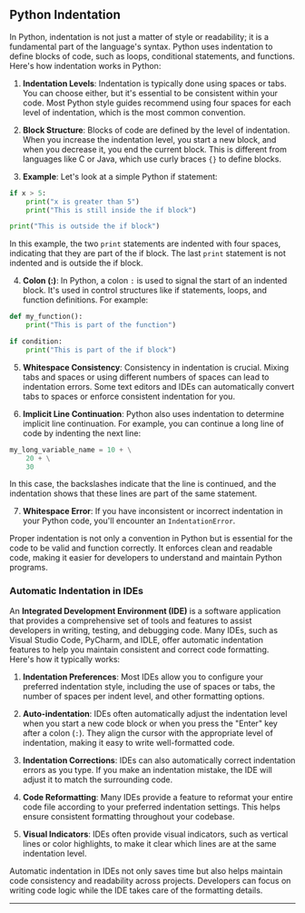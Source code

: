 ## Python Indentation

In Python, indentation is not just a matter of style or readability; it is a fundamental part of the language's syntax. Python uses indentation to define blocks of code, such as loops, conditional statements, and functions. Here's how indentation works in Python:

1. **Indentation Levels**: Indentation is typically done using spaces or tabs. You can choose either, but it's essential to be consistent within your code. Most Python style guides recommend using four spaces for each level of indentation, which is the most common convention.

2. **Block Structure**: Blocks of code are defined by the level of indentation. When you increase the indentation level, you start a new block, and when you decrease it, you end the current block. This is different from languages like C or Java, which use curly braces `{}` to define blocks.

3. **Example**: Let's look at a simple Python if statement:

```python
if x > 5:
    print("x is greater than 5")
    print("This is still inside the if block")

print("This is outside the if block")
```

In this example, the two `print` statements are indented with four spaces, indicating that they are part of the if block. The last `print` statement is not indented and is outside the if block.

4. **Colon (:)**: In Python, a colon `:` is used to signal the start of an indented block. It's used in control structures like if statements, loops, and function definitions. For example:

```python
def my_function():
    print("This is part of the function")

if condition:
    print("This is part of the if block")
```

5. **Whitespace Consistency**: Consistency in indentation is crucial. Mixing tabs and spaces or using different numbers of spaces can lead to indentation errors. Some text editors and IDEs can automatically convert tabs to spaces or enforce consistent indentation for you.

6. **Implicit Line Continuation**: Python also uses indentation to determine implicit line continuation. For example, you can continue a long line of code by indenting the next line:

```python
my_long_variable_name = 10 + \
    20 + \
    30
```

In this case, the backslashes indicate that the line is continued, and the indentation shows that these lines are part of the same statement.

7. **Whitespace Error**: If you have inconsistent or incorrect indentation in your Python code, you'll encounter an `IndentationError`.

Proper indentation is not only a convention in Python but is essential for the code to be valid and function correctly. It enforces clean and readable code, making it easier for developers to understand and maintain Python programs.

### Automatic Indentation in IDEs

An **Integrated Development Environment (IDE)** is a software application that provides a comprehensive set of tools and features to assist developers in writing, testing, and debugging code. Many IDEs, such as Visual Studio Code, PyCharm, and IDLE, offer automatic indentation features to help you maintain consistent and correct code formatting. Here's how it typically works:

1. **Indentation Preferences**: Most IDEs allow you to configure your preferred indentation style, including the use of spaces or tabs, the number of spaces per indent level, and other formatting options.

2. **Auto-indentation**: IDEs often automatically adjust the indentation level when you start a new code block or when you press the "Enter" key after a colon (`:`). They align the cursor with the appropriate level of indentation, making it easy to write well-formatted code.

3. **Indentation Corrections**: IDEs can also automatically correct indentation errors as you type. If you make an indentation mistake, the IDE will adjust it to match the surrounding code.

4. **Code Reformatting**: Many IDEs provide a feature to reformat your entire code file according to your preferred indentation settings. This helps ensure consistent formatting throughout your codebase.

5. **Visual Indicators**: IDEs often provide visual indicators, such as vertical lines or color highlights, to make it clear which lines are at the same indentation level.

Automatic indentation in IDEs not only saves time but also helps maintain code consistency and readability across projects. Developers can focus on writing code logic while the IDE takes care of the formatting details.

---
